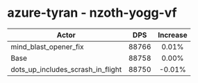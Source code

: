 # azure-tyran - nzoth-yogg-vf
| Actor | DPS | Increase |
|---|:---:|:---:|
|mind_blast_opener_fix|88766|0.01%|
|Base|88758|0.00%|
|dots_up_includes_scrash_in_flight|88750|-0.01%|
